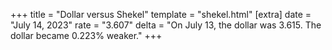 +++
title = "Dollar versus Shekel"
template = "shekel.html"
[extra]
date = "July 14, 2023"
rate = "3.607"
delta = "On July 13, the dollar was 3.615. The dollar became 0.223% weaker."
+++
